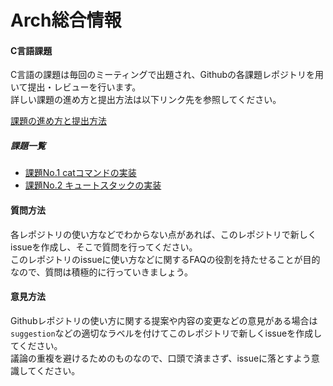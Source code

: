 Arch総合情報
=====


#### C言語課題

C言語の課題は毎回のミーティングで出題され、Githubの各課題レポジトリを用いて提出・レビューを行います。  
詳しい課題の進め方と提出方法は以下リンク先を参照してください。

[課題の進め方と提出方法](https://github.com/sfc-arch/documents/blob/master/assignment_submit_format.md)


##### 課題一覧

* [課題No.1 catコマンドの実装](https://github.com/sfc-arch/cat)
* [課題No.2 キュートスタックの実装](https://github.com/sfc-arch/queue-stack)


#### 質問方法

各レポジトリの使い方などでわからない点があれば、このレポジトリで新しくissueを作成し、そこで質問を行ってください。  
このレポジトリのissueに使い方などに関するFAQの役割を持たせることが目的なので、質問は積極的に行っていきましょう。


#### 意見方法

Githubレポジトリの使い方に関する提案や内容の変更などの意見がある場合は`suggestion`などの適切なラベルを付けてこのレポジトリで新しくissueを作成してください。  
議論の重複を避けるためのものなので、口頭で済まさず、issueに落とすよう意識してください。
